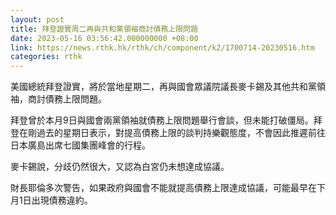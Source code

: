 ```yaml
---
layout: post
title: 拜登證實周二再與共和黨領袖商討債務上限問題
date: 2023-05-16 03:56:42.000000000 +08:00
link: https://news.rthk.hk/rthk/ch/component/k2/1700714-20230516.htm
categories: rthk
---
```


美國總統拜登證實，將於當地星期二，再與國會眾議院議長麥卡錫及其他共和黨領袖，商討債務上限問題。

拜登曾於本月9日與國會兩黨領袖就債務上限問題舉行會談，但未能打破僵局。拜登在剛過去的星期日表示，對提高債務上限的談判持樂觀態度，不會因此推遲前往日本廣島出席七國集團峰會的行程。

麥卡錫說，分歧仍然很大，又認為白宮仍未想達成協議。

財長耶倫多次警告，如果政府與國會不能就提高債務上限達成協議，可能最早在下月1日出現債務違約。
